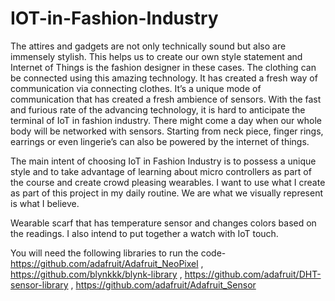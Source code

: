 # IOT-in-Fashion-Industry
The attires and gadgets are not only technically sound but also are immensely stylish. This helps us to create our own style statement and Internet of Things is the fashion designer in these cases. The clothing can be connected using this amazing technology. It has created a fresh way of communication via connecting clothes. It’s a unique mode of communication that has created a fresh ambience of sensors.  With the fast and furious rate of the advancing technology, it is hard to anticipate the terminal of IoT in fashion industry. There might come a day when our whole body will be networked with sensors. Starting from neck piece, finger rings, earrings or even lingerie’s can also be powered by the internet of things.

The main intent of choosing IoT in Fashion Industry is to possess a unique style and to take advantage of learning about micro controllers as part of the course and create crowd pleasing wearables. I want to use what I create as part of this project in my daily routine. We are what we visually represent is what I believe.

Wearable scarf that has temperature sensor and changes colors based on the readings. I also intend to put together a watch with IoT touch.

You will need the following libraries to run the code-
https://github.com/adafruit/Adafruit_NeoPixel ,
https://github.com/blynkkk/blynk-library ,
https://github.com/adafruit/DHT-sensor-library ,
https://github.com/adafruit/Adafruit_Sensor

